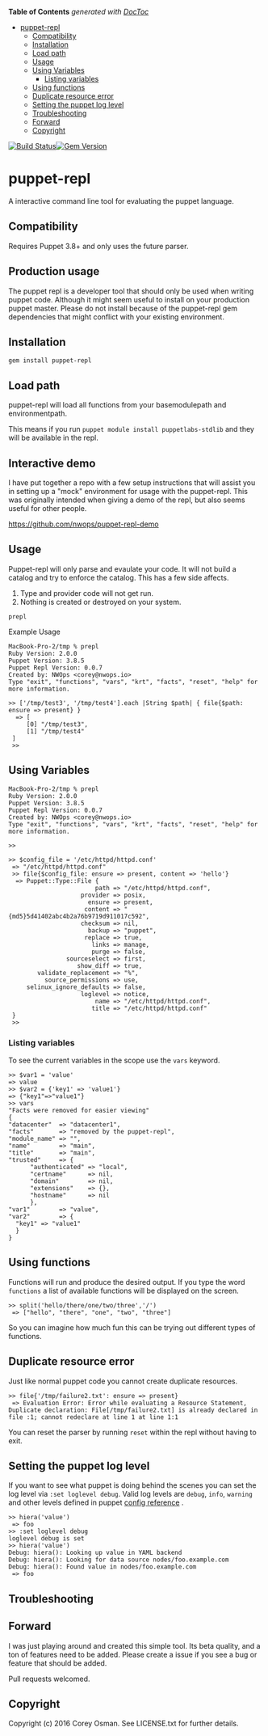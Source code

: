 <!-- START doctoc generated TOC please keep comment here to allow auto update -->
<!-- DON'T EDIT THIS SECTION, INSTEAD RE-RUN doctoc TO UPDATE -->
**Table of Contents**  *generated with [DocToc](https://github.com/thlorenz/doctoc)*

- [puppet-repl](#puppet-repl)
  - [Compatibility](#compatibility)
  - [Installation](#installation)
  - [Load path](#load-path)
  - [Usage](#usage)
  - [Using Variables](#using-variables)
    - [Listing variables](#listing-variables)
  - [Using functions](#using-functions)
  - [Duplicate resource error](#duplicate-resource-error)
  - [Setting the puppet log level](#setting-the-puppet-log-level)
  - [Troubleshooting](#troubleshooting)
  - [Forward](#forward)
  - [Copyright](#copyright)

<!-- END doctoc generated TOC please keep comment here to allow auto update -->

[![Build Status](https://travis-ci.org/nwops/puppet-repl.png)](https://travis-ci.org/nwops/puppet-repl)[![Gem Version](https://badge.fury.io/rb/puppet-repl.svg)](https://badge.fury.io/rb/puppet-repl)
# puppet-repl

A interactive command line tool for evaluating the puppet language.

## Compatibility
Requires Puppet 3.8+ and only uses the future parser.

## Production usage
The puppet repl is a developer tool that should only be used when writing puppet code.  Although it might seem useful
to install on your production puppet master. Please do not install because of the puppet-repl gem dependencies that might conflict with your existing environment.

## Installation
`gem install puppet-repl`

## Load path
puppet-repl will load all functions from your basemodulepath and environmentpath.

This means if you run `puppet module install puppetlabs-stdlib` and they will be available
in the repl.  

## Interactive demo
I have put together a repo with a few setup instructions that will assist you in setting up a "mock" environment
for usage with the puppet-repl.  This was originally intended when giving a demo of the repl, but also seems
useful for other people. 

https://github.com/nwops/puppet-repl-demo

## Usage
Puppet-repl will only parse and evaulate your code.  It will not build a catalog
and try to enforce the catalog. This has a few side affects.

1. Type and provider code will not get run.
2. Nothing is created or destroyed on your system.

`prepl`

Example Usage
```
MacBook-Pro-2/tmp % prepl
Ruby Version: 2.0.0
Puppet Version: 3.8.5
Puppet Repl Version: 0.0.7
Created by: NWOps <corey@nwops.io>
Type "exit", "functions", "vars", "krt", "facts", "reset", "help" for more information.

>> ['/tmp/test3', '/tmp/test4'].each |String $path| { file{$path: ensure => present} }
  => [
     [0] "/tmp/test3",
     [1] "/tmp/test4"
 ]
 >>

```

## Using Variables

```
MacBook-Pro-2/tmp % prepl
Ruby Version: 2.0.0
Puppet Version: 3.8.5
Puppet Repl Version: 0.0.7
Created by: NWOps <corey@nwops.io>
Type "exit", "functions", "vars", "krt", "facts", "reset", "help" for more information.

>>

>> $config_file = '/etc/httpd/httpd.conf'
 => "/etc/httpd/httpd.conf"
 >> file{$config_file: ensure => present, content => 'hello'}
  => Puppet::Type::File {
                        path => "/etc/httpd/httpd.conf",
                    provider => posix,
                      ensure => present,
                     content => "{md5}5d41402abc4b2a76b9719d911017c592",
                    checksum => nil,
                      backup => "puppet",
                     replace => true,
                       links => manage,
                       purge => false,
                sourceselect => first,
                   show_diff => true,
        validate_replacement => "%",
          source_permissions => use,
     selinux_ignore_defaults => false,
                    loglevel => notice,
                        name => "/etc/httpd/httpd.conf",
                       title => "/etc/httpd/httpd.conf"
 }
 >>
```
### Listing variables
To see the current variables in the scope use the  `vars` keyword.

```
>> $var1 = 'value'
=> value
>> $var2 = {'key1' => 'value1'}
=> {"key1"=>"value1"}
>> vars
"Facts were removed for easier viewing"
{
"datacenter"  => "datacenter1",
"facts"       => "removed by the puppet-repl",
"module_name" => "",
"name"        => "main",
"title"       => "main",
"trusted"     => {
      "authenticated" => "local",
      "certname"      => nil,
      "domain"        => nil,
      "extensions"    => {},
      "hostname"      => nil
      },
"var1"        => "value",
"var2"        => {
  "key1" => "value1"
  }
}

```
## Using functions
Functions will run and produce the desired output.  If you type the word `functions`
a list of available functions will be displayed on the screen.

```
>> split('hello/there/one/two/three','/')
 => ["hello", "there", "one", "two", "three"]

```

So you can imagine how much fun this can be trying out different types of functions.

## Duplicate resource error
Just like normal puppet code you cannot create duplicate resources.

```
>> file{'/tmp/failure2.txt': ensure => present}
 => Evaluation Error: Error while evaluating a Resource Statement, Duplicate declaration: File[/tmp/failure2.txt] is already declared in file :1; cannot redeclare at line 1 at line 1:1

```
You can reset the parser by running `reset` within the repl without having to exit.

## Setting the puppet log level
If you want to see what puppet is doing behind the scenes you can set the log level
via `:set loglevel debug`.  Valid log levels are `debug`, `info`, `warning` and other
levels defined in puppet [config reference](https://docs.puppetlabs.com/puppet/4.4/reference/configuration.html#loglevel) .

```
>> hiera('value')
 => foo
>> :set loglevel debug
loglevel debug is set
>> hiera('value')
Debug: hiera(): Looking up value in YAML backend
Debug: hiera(): Looking for data source nodes/foo.example.com
Debug: hiera(): Found value in nodes/foo.example.com
 => foo
```
## Troubleshooting

## Forward
I was just playing around and created this simple tool.  Its beta quality,
and a ton of features need to be added. Please create a issue if you see a bug or feature that should be added.

Pull requests welcomed.

## Copyright

Copyright (c) 2016 Corey Osman. See LICENSE.txt for
further details.
